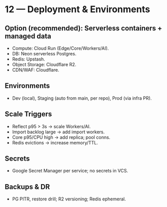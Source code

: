 # 12 — Deployment & Environments

## Option (recommended): Serverless containers + managed data
- Compute: Cloud Run (Edge/Core/Workers/AI).
- DB: Neon serverless Postgres.
- Redis: Upstash.
- Object Storage: Cloudflare R2.
- CDN/WAF: Cloudflare.

## Environments
- Dev (local), Staging (auto from main, per repo), Prod (via infra PR).

## Scale Triggers
- Reflect p95 > 3s → scale Workers/AI.
- Import backlog large → add import workers.
- Core p95/CPU high → add replica; pool conns.
- Redis evictions → increase memory/TTL.

## Secrets
- Google Secret Manager per service; no secrets in VCS.

## Backups & DR
- PG PITR, restore drill; R2 versioning; Redis ephemeral.
